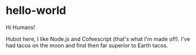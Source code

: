 # hello-world

Hi Humans!

Hubot here, I like Node.js and Cofeescript (that's what I'm made of!).
I've had tacos on the moon and find then far superior to Earth tacos.
